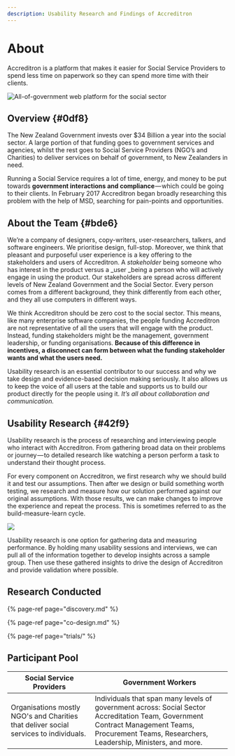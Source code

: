 ```yaml
---
description: Usability Research and Findings of Accreditron
---
```


# About

Accreditron is a platform that makes it easier for Social Service Providers to spend less time on paperwork so they can spend more time with their clients. 

![All-of-government web platform for the social sector](https://cdn-images-1.medium.com/max/800/1*H_HzVpo7CRl1ncp29CHs1w.png)

## Overview {#0df8}

The New Zealand Government invests over $34 Billion a year into the social sector. A large portion of that funding goes to government services and agencies, whilst the rest goes to Social Service Providers \(NGO’s and Charities\) to deliver services on behalf of government, to New Zealanders in need.

Running a Social Service requires a lot of time, energy, and money to be put towards **government interactions **and** compliance** — which could be going to their clients. In February 2017 Accreditron began broadly researching this problem with the help of MSD, searching for pain-points and opportunities.

## About the Team {#bde6}

We’re a company of designers, copy-writers, user-researchers, talkers, and software engineers. We prioritise design, full-stop. Moreover, we think that pleasant and purposeful user experience is a key offering to the stakeholders and users of Accreditron. A _stakeholder_ being someone who has interest in the product versus a _user _being a person who will actively engage in using the product. Our stakeholders are spread across different levels of New Zealand Government and the Social Sector. Every person comes from a different background, they think differently from each other, and they all use computers in different ways.

We think Accreditron should be zero cost to the social sector. This means, like many enterprise software companies, the people funding Accreditron are not representative of all the users that will engage with the product. Instead, funding stakeholders might be the management, government leadership, or funding organisations. **Because of this difference in incentives, a disconnect can form between what the funding stakeholder wants and what the users need.**

Usability research is an essential contributor to our success and why we take design and evidence-based decision making seriously. It also allows us to keep the voice of all users at the table and supports us to build our product directly for the people using it. _It’s all about collaboration and communication._

## Usability Research {#42f9}

Usability research is the process of researching and interviewing people who interact with Accreditron. From gathering broad data on their problems or journey — to detailed research like watching a person perform a task to understand their thought process.

For every component on Accreditron, we first research why we should build it and test our assumptions. Then after we design or build something worth testing, we research and measure how our solution performed against our original assumptions. With those results, we can make changes to improve the experience and repeat the process. This is sometimes referred to as the build-measure-learn cycle.

![](https://cdn-images-1.medium.com/max/800/1*IHae_uwct5UsvaxhAOfMxg.png)

Usability research is one option for gathering data and measuring performance. By holding many usability sessions and interviews, we can pull all of the information together to develop insights across a sample group. Then use these gathered insights to drive the design of Accreditron and provide validation where possible.

## Research Conducted

{% page-ref page="discovery.md" %}

{% page-ref page="co-design.md" %}

{% page-ref page="trials/" %}

## Participant Pool

| Social Service Providers | Government Workers |
| --- | --- |
| Organisations mostly NGO's and Charities that deliver social services to individuals. | Individuals that span many levels of government across: Social Sector Accreditation Team, Government Contract Management Teams, Procurement Teams, Researchers, Leadership, Ministers, and more. |



